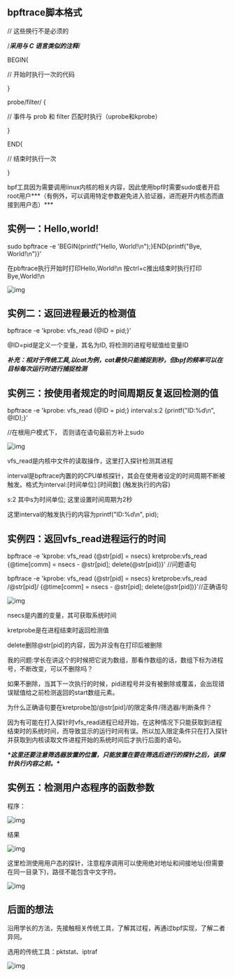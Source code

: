 ## bpftrace脚本格式

// 这些换行不是必须的

/***采用与 C 语言类似的注释***/

BEGIN{

  // 开始时执行一次的代码

}

probe/filter/ {

  // 事件与 prob 和 filter 匹配时执行（uprobe和kprobe）

}

END{

  // 结束时执行一次

}



bpf工具因为需要调用linux内核的相关内容，因此使用bpf时需要sudo或者开启root用户***（有例外，可以调用特定参数避免进入验证器，进而避开内核态而直接到用户态）***



## 实例一：Hello,world!

sudo bpftrace -e 'BEGIN{printf("Hello, World!\n");}END{printf("Bye, World!\n")}'



在pbftrace执行开始时打印Hello,World!\n  按ctrl+c推出结束时执行打印Bye,World!\n 

![img](..\..\2022_7\2022_7_16\KQZOIAQAR4.png)



## 实例二：返回进程最近的检测值

bpftrace -e 'kprobe: vfs_read {@ID = pid;}'

@ID=pid是定义一个变量，其名为ID, 将检测的进程号赋值给变量ID

***补充：相对于传统工具,以cat为例，cat最快只能捕捉到秒，但bpf的频率可以在目标每次运行时进行捕捉检测***



## 实例三：按使用者规定的时间周期反复返回检测的值

bpftrace -e 'kprobe: vfs_read {@ID = pid;} interval:s:2 {printf("ID:%d\n", @ID);}' 

//在根用户模式下， 否则请在语句最前方补上sudo

![img](..\..\2022_7\2022_7_16\OQZ6IAQAVQ.png)



vfs_read是内核中文件的读取操作，这里打入探针检测其进程

interval是bpftrace内置的的CPU单核探针，其会在使用者设定的时间周期不断被触发。格式为interval:[时间单位]:[时间数] {触发执行的内容}

s:2 其中s为时间单位; 这里设置时间周期为2秒

这里interval的触发执行的内容为printf("ID:%d\n", pid);



## 实例四：返回vfs_read进程运行的时间

bpftrace -e 'kprobe: vfs_read {@str[pid] = nsecs} kretprobe:vfs_read {@time[comm] = nsecs - @str[pid]; delete(@str[pid])}' //问题语句



bpftrace -e 'kprobe: vfs_read {@str[pid] = nsecs} kretprobe:vfs_read /@str[pid]/ {@time[comm] = nsecs - @str[pid]; delete(@str[pid])}'//正确语句

![img](..\..\2022_7\2022_7_16\3QZ6IAQAAA.png)



nsecs是内置的变量，其可获取系统时间

kretprobe是在进程结束时返回检测值

delete删除@str[pid]的内容，因为并没有在打印后被删除

我的问题:学长在讲这个的时候把它说为数组，那看作数组的话，数组下标为进程号，不断改变，可以不删除吗？

如果不删除，当其下一次执行的时候，pid进程号并没有被删除或覆盖，会出现错误赋值给之前检测返回的start数组元素。



为什么正确语句要在kretprobe加/@str[pid]/的限定条件/筛选器/判断条件？

因为有可能在打入探针时vfs_read进程已经开始，在这种情况下只能获取到进程结束时的系统时间，而导致显示的运行时间有误。所以加入限定条件只在打入探针并获取到内核读取文件进程开始的系统时间后才执行后面的语句。

***\*这里还要注意筛选器放置的位置，只能放置在要在筛选后进行的探针之后，该探针执行内容之前。\****



## 实例五：检测用户态程序的函数参数

程序：

![img](..\..\2022_7\2022_7_16\BMT6IAQAPY.png)

结果

![img](..\..\2022_7\2022_7_16\VITOIAQAIA.png)

这里检测使用用户态的探针，注意程序调用可以使用绝对地址和间接地址(但需要在同一目录下)，路径不能包含中文字符。

![img](..\..\2022_7\2022_7_16\IAV6IAQA4Y.png)





## 后面的想法

沿用学长的方法，先接触相关传统工具，了解其过程，再通过bpf实现，了解二者异同。

选用的传统工具：pktstat、iptraf

![img](..\..\2022_7\2022_7_16\SYYOIAQAKM.png)